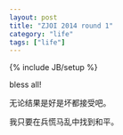```yaml
---
layout: post
title: "ZJOI 2014 round 1"
category: "life"
tags: ["life"]
---
```

{% include JB/setup %}

bless all!

无论结果是好是坏都接受吧。

我只要在兵慌马乱中找到和平。